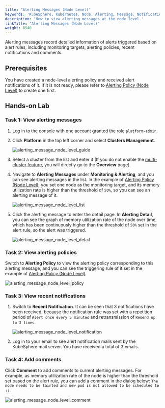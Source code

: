 ```yaml
---
title: "Alerting Messages (Node Level)"
keywords: 'KubeSphere, Kubernetes, Node, Alerting, Message, Notification'
description: 'How to view alerting messages at the node level.'
linkTitle: "Alerting Messages (Node Level)"
weight: 8540
---
```


Alerting messages record detailed information of alerts triggered based on alert rules, including monitoring targets, alerting policies, recent notifications and comments.

## Prerequisites

You have created a node-level alerting policy and received alert notifications of it. If it is not ready, please refer to [Alerting Policy (Node Level)](../alerting-policy/) to create one first.

## Hands-on Lab

### Task 1: View alerting messages

1. Log in to the console with one account granted the role `platform-admin`.

2. Click **Platform** in the top left corner and select **Clusters Management**.

    ![alerting_message_node_level_guide](/images/docs/alerting/alerting_message_node_level_guide.png)

3. Select a cluster from the list and enter it (If you do not enable the [multi-cluster feature](../../../multicluster-management/), you will directly go to the **Overview** page).

4. Navigate to **Alerting Messages** under **Monitoring & Alerting**, and you can see alerting messages in the list. In the example of [Alerting Policy (Node Level)](../alerting-policy/), you set one node as the monitoring target, and its memory utilization rate is higher than the threshold of `50%`, so you can see an alerting message of it.

    ![alerting_message_node_level_list](/images/docs/alerting/alerting_message_node_level_list.png)

5. Click the alerting message to enter the detail page. In **Alerting Detail**, you can see the graph of memory utilization rate of the node over time, which has been continuously higher than the threshold of `50%` set in the alert rule, so the alert was triggered.

    ![alerting_message_node_level_detail](/images/docs/alerting/alerting_message_node_level_detail.png)

### Task 2: View alerting policies

Switch to **Alerting Policy** to view the alerting policy corresponding to this alerting message, and you can see the triggering rule of it set in the example of [Alerting Policy (Node Level)](../alerting-policy/).

![alerting_message_node_level_policy](/images/docs/alerting/alerting_message_node_level_policy.png)

### Task 3: View recent notifications

1. Switch to **Recent Notification**. It can be seen that 3 notifications have been received, because the notification rule was set with a repetition period of `Alert once every 5 minutes` and retransmission of `Resend up to 3 times`.

    ![alerting_message_node_level_notification](/images/docs/alerting/alerting_message_node_level_notification.png)

2. Log in to your email to see alert notification mails sent by the KubeSphere mail server. You have received a total of 3 emails.

### Task 4: Add comments

Click **Comment** to add comments to current alerting messages. For example, as memory utilization rate of the node is higher than the threshold set based on the alert rule, you can add a comment in the dialog below: `The node needs to be tainted and new pod is not allowed to be scheduled to it`.

![alerting_message_node_level_comment](/images/docs/alerting/alerting_message_node_level_comment.png)
